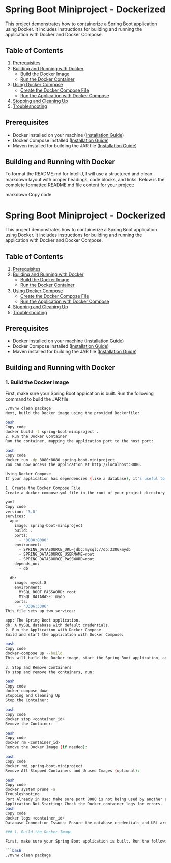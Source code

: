 # Spring Boot Miniproject - Dockerized

This project demonstrates how to containerize a Spring Boot application using Docker. It includes instructions for building and running the application with Docker and Docker Compose.

## Table of Contents

1. [Prerequisites](#prerequisites)
2. [Building and Running with Docker](#building-and-running-with-docker)
   - [Build the Docker Image](#1-build-the-docker-image)
   - [Run the Docker Container](#2-run-the-docker-container)
3. [Using Docker Compose](#using-docker-compose)
   - [Create the Docker Compose File](#1-create-the-docker-compose-file)
   - [Run the Application with Docker Compose](#2-run-the-application-with-docker-compose)
4. [Stopping and Cleaning Up](#stopping-and-cleaning-up)
5. [Troubleshooting](#troubleshooting)

## Prerequisites

- Docker installed on your machine ([Installation Guide](https://docs.docker.com/get-docker/))
- Docker Compose installed ([Installation Guide](https://docs.docker.com/compose/install/))
- Maven installed for building the JAR file ([Installation Guide](https://maven.apache.org/install.html))

## Building and Running with Docker


To format the README.md for IntelliJ, I will use a structured and clean markdown layout with proper headings, code blocks, and links. Below is the complete formatted README.md file content for your project:

markdown
Copy code
# Spring Boot Miniproject - Dockerized

This project demonstrates how to containerize a Spring Boot application using Docker. It includes instructions for building and running the application with Docker and Docker Compose.

## Table of Contents

1. [Prerequisites](#prerequisites)
2. [Building and Running with Docker](#building-and-running-with-docker)
   - [Build the Docker Image](#1-build-the-docker-image)
   - [Run the Docker Container](#2-run-the-docker-container)
3. [Using Docker Compose](#using-docker-compose)
   - [Create the Docker Compose File](#1-create-the-docker-compose-file)
   - [Run the Application with Docker Compose](#2-run-the-application-with-docker-compose)
4. [Stopping and Cleaning Up](#stopping-and-cleaning-up)
5. [Troubleshooting](#troubleshooting)

## Prerequisites

- Docker installed on your machine ([Installation Guide](https://docs.docker.com/get-docker/))
- Docker Compose installed ([Installation Guide](https://docs.docker.com/compose/install/))
- Maven installed for building the JAR file ([Installation Guide](https://maven.apache.org/install.html))

## Building and Running with Docker

### 1. Build the Docker Image

First, make sure your Spring Boot application is built. Run the following command to build the JAR file:

```bash
./mvnw clean package
Next, build the Docker image using the provided Dockerfile:

bash
Copy code
docker build -t spring-boot-miniproject .
2. Run the Docker Container
Run the container, mapping the application port to the host port:

bash
Copy code
docker run -dp 8080:8080 spring-boot-miniproject
You can now access the application at http://localhost:8080.

Using Docker Compose
If your application has dependencies (like a database), it's useful to define them in a docker-compose.yml file. Here's how you can add Docker Compose support to your project.

1. Create the Docker Compose File
Create a docker-compose.yml file in the root of your project directory with the following content:

yaml
Copy code
version: '3.8'
services:
  app:
    image: spring-boot-miniproject
    build: .
    ports:
      - "8080:8080"
    environment:
      - SPRING_DATASOURCE_URL=jdbc:mysql://db:3306/mydb
      - SPRING_DATASOURCE_USERNAME=root
      - SPRING_DATASOURCE_PASSWORD=root
    depends_on:
      - db

  db:
    image: mysql:8
    environment:
      MYSQL_ROOT_PASSWORD: root
      MYSQL_DATABASE: mydb
    ports:
      - "3306:3306"
This file sets up two services:

app: The Spring Boot application.
db: A MySQL database with default credentials.
2. Run the Application with Docker Compose
Build and start the application with Docker Compose:

bash
Copy code
docker-compose up --build
This will build the Docker image, start the Spring Boot application, and the MySQL database. Access the application at http://localhost:8080.

3. Stop and Remove Containers
To stop and remove the containers, run:

bash
Copy code
docker-compose down
Stopping and Cleaning Up
Stop the Container:

bash
Copy code
docker stop <container_id>
Remove the Container:

bash
Copy code
docker rm <container_id>
Remove the Docker Image (if needed):

bash
Copy code
docker rmi spring-boot-miniproject
Remove All Stopped Containers and Unused Images (optional):

bash
Copy code
docker system prune -a
Troubleshooting
Port Already in Use: Make sure port 8080 is not being used by another application.
Application Not Starting: Check the Docker container logs for errors.
bash
Copy code
docker logs <container_id>
Database Connection Issues: Ensure the database credentials and URL are correctly set in application.properties or environment variables.

### 1. Build the Docker Image

First, make sure your Spring Boot application is built. Run the following command to build the JAR file:

```bash
./mvnw clean package
